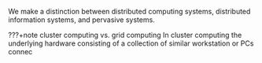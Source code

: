 We make a distinction between distributed computing systems, distributed information systems, and pervasive systems. 

???+note cluster computing vs. grid computing
    In cluster computing the underlying hardware consisting of a collection of similar workstation or PCs connec